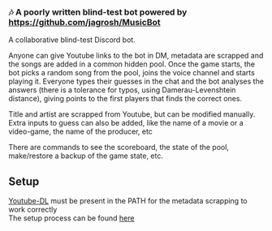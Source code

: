 ### 🎶 A poorly written blind-test bot powered by https://github.com/jagrosh/MusicBot
A collaborative blind-test Discord bot.

Anyone can give Youtube links to the bot in DM, metadata are scrapped and the songs are added in a common hidden pool. Once the game starts, the bot picks a random song from the pool, joins the voice channel and starts playing it. Everyone types their guesses in the chat and the bot analyses the answers (there is a tolerance for typos, using Damerau-Levenshtein distance), giving points to the first players that finds the correct ones.

Title and artist are scrapped from Youtube, but can be modified manually. Extra inputs to guess can also be added, like the name of a movie or a video-game, the name of the producer, etc

There are commands to see the scoreboard, the state of the pool, make/restore a backup of the game state, etc.

## Setup

[Youtube-DL](https://youtube-dl.org/) must be present in the PATH for the metadata scrapping to work correctly   
The setup process can be found [here](https://github.com/jagrosh/MusicBot/wiki/Setup)
